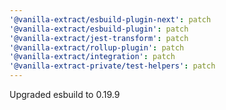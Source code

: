 ```yaml
---
'@vanilla-extract/esbuild-plugin-next': patch
'@vanilla-extract/esbuild-plugin': patch
'@vanilla-extract/jest-transform': patch
'@vanilla-extract/rollup-plugin': patch
'@vanilla-extract/integration': patch
'@vanilla-extract-private/test-helpers': patch
---
```


Upgraded esbuild to 0.19.9
